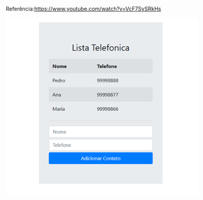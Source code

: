 Referência:https://www.youtube.com/watch?v=VcF7SySRkHs

![lista_telefonica](https://github.com/loressl/AngularJS/blob/master/images/lista_telefonica.png)
